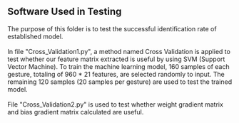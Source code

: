 Software Used in Testing
--
The purpose of this folder is to test the successful identification rate of established model.<br> 
<br> 
In file "Cross_Validation1.py", a method named Cross Validation is applied to test whether our feature matrix extracted is useful by using SVM (Support Vector Machine). To train the machine learning model, 160 samples of each gesture, totaling of 960 * 21 features, are selected randomly to input. The remaining 120 samples (20 samples per gesture) are used to test the trained model.<br> 
<br> 
File "Cross_Validation2.py" is used to test whether weight gradient matrix and bias gradient matrix calculated are useful.<br> 

